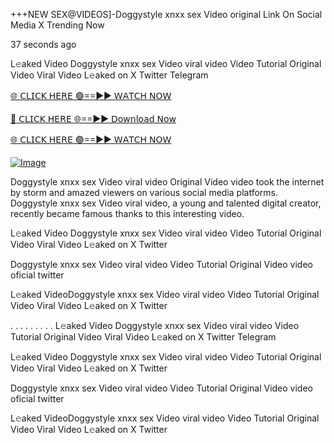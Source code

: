 +++NEW SEX@VIDEOS]-Doggystyle xnxx sex Video original Link On Social Media X Trending Now



37 seconds ago

L𝚎aked Video Doggystyle xnxx sex Video viral video Video Tutorial Original Video Viral Video L𝚎aked on X Twitter Telegram

[🌐 𝖢𝖫𝖨𝖢𝖪 𝖧𝖤𝖱𝖤 🟢==►► 𝖶𝖠𝖳𝖢𝖧 𝖭𝖮𝖶](https://3-tanei-pinik.blogspot.com/2025/02/viral-video.html)

[🔴 𝖢𝖫𝖨𝖢𝖪 𝖧𝖤𝖱𝖤 🌐==►► 𝖣𝗈𝗐𝗇𝗅𝗈𝖺𝖽 𝖭𝗈𝗐](https://3-tanei-pinik.blogspot.com/2025/02/viral-video.html)

[🌐 𝖢𝖫𝖨𝖢𝖪 𝖧𝖤𝖱𝖤 🟢==►► 𝖶𝖠𝖳𝖢𝖧 𝖭𝖮𝖶](https://3-tanei-pinik.blogspot.com/2025/02/viral-video.html)

[![Image](https://github.com/user-attachments/assets/ff3b7bd4-415c-4ca3-a6c8-b1f096193c29)](https://3-tanei-pinik.blogspot.com/2025/02/viral-video.html)


Doggystyle xnxx sex Video viral video Original Video video took the internet by storm and amazed viewers on various social media platforms. Doggystyle xnxx sex Video viral video, a young and talented digital creator, recently became famous thanks to this interesting video.

L𝚎aked Video Doggystyle xnxx sex Video viral video Video Tutorial Original Video Viral Video L𝚎aked on X Twitter

Doggystyle xnxx sex Video viral video Video Tutorial Original Video video oficial twitter

L𝚎aked VideoDoggystyle xnxx sex Video viral video Video Tutorial Original Video Viral Video L𝚎aked on X Twitter

. . . . . . . . . L𝚎aked Video Doggystyle xnxx sex Video viral video Video Tutorial Original Video Viral Video L𝚎aked on X Twitter Telegram

L𝚎aked Video Doggystyle xnxx sex Video viral video Video Tutorial Original Video Viral Video L𝚎aked on X Twitter

Doggystyle xnxx sex Video viral video Video Tutorial Original Video video oficial twitter

L𝚎aked VideoDoggystyle xnxx sex Video viral video Video Tutorial Original Video Viral Video L𝚎aked on X Twitter
